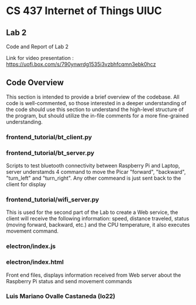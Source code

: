 # CS 437 Internet of Things UIUC

## Lab 2

Code and Report of Lab 2

Link for video presentation : https://uofi.box.com/s/790ynwrdg1535i3vzbhfcqmn3ebk0hcz


## Code Overview

This section is intended to provide a brief overview of the codebase. All code is well-commented, so those interested in a deeper understanding of the code should use this section to understand the high-level structure of the program, but should utilize the in-file comments for a more fine-grained understanding. 

### frontend_tutorial/bt_client.py
### frontend_tutorial/bt_server.py

Scripts to test bluetooth connectivity between Raspberry Pi and Laptop, server understamds 4 command to move the Picar "forward", "backward", "turn_left" and "turn_right". Any other commeand is just sent back to the client for display

### frontend_tutorial/wifi_server.py

This is used for the second part of the Lab to create a Web service, the client will receive the following information: speed, distance traveled, status (moving forward, backward, etc.) and the CPU temperature, it also executes movement command.

### electron/index.js
### electron/index.html

Front end files, displays information received from Web server about the Raspberry Pi status and send movement commands



### Luis Mariano Ovalle Castaneda (lo22)
<ul>
   
</ul>


